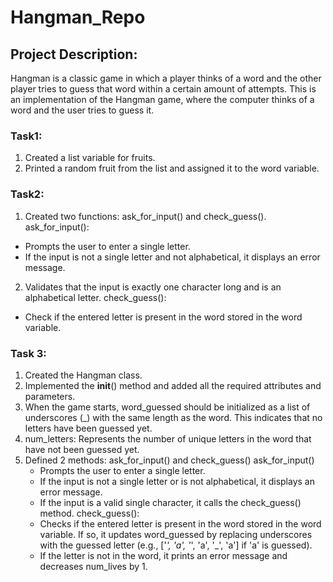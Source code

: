 # Hangman_Repo
## Project Description:
Hangman is a classic game in which a player thinks of a word and the other player tries to guess that word within a certain amount of attempts. This is an implementation of the Hangman game, where the computer thinks of a word and the user tries to guess it.

### Task1:
1. Created a list variable for fruits.
2. Printed a random fruit from the list and assigned it to the word variable.

### Task2:
1. Created two functions: ask_for_input() and check_guess().
ask_for_input():
  - Prompts the user to enter a single letter.
  - If the input is not a single letter and not alphabetical, it displays an error message.
2. Validates that the input is exactly one character long and is an alphabetical letter.
check_guess():
  - Check if the entered letter is present in the word stored in the word variable.

### Task 3:
1. Created the Hangman class.
2. Implemented the __init__() method and added all the required attributes and parameters.
3. When the game starts, word_guessed should be initialized as a list of underscores (_) with the same length as the word. This indicates that no letters have been guessed yet.
4. num_letters: Represents the number of unique letters in the word that have not been guessed yet.
5. Defined 2 methods: ask_for_input() and check_guess()
   ask_for_input()
     - Prompts the user to enter a single letter.
     - If the input is not a single letter or is not alphabetical, it displays an error message.
     - If the input is a valid single character, it calls the check_guess() method.
     check_guess():
     - Checks if the entered letter is present in the word stored in the word variable. If so, it updates word_guessed by replacing underscores with the guessed letter (e.g., ['_', 'a', '_', 'a', '_', 'a'] if 'a' is guessed).
     - If the letter is not in the word, it prints an error message and decreases num_lives by 1.
     